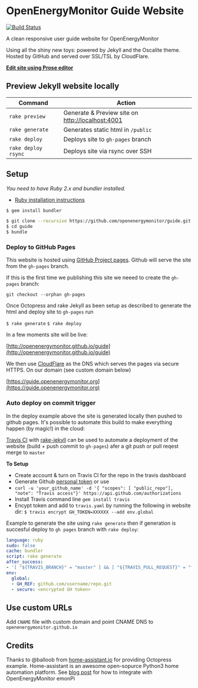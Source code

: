 # OpenEnergyMonitor Guide Website

[![Build Status](https://travis-ci.org/openenergymonitor/guide.svg?branch=master)](https://travis-ci.org/openenergymonitor/guide)

A clean responsive user guide website for OpenEnergyMonitor

Using all the shiny new toys: powered by Jekyll and the Oscalite theme. Hosted by GitHub and served over SSL/TSL by CloudFlare.

**[Edit site using Prose editor](http://prose.io/#openenergymonitor/guide/edit/master/source)**

## Preview Jekyll website locally

| Command | Action |
|---|---|
| `rake preview` | Generate & Preview site on [http://localhost:4001](http://127.0.0.1:4001)
| `rake generate` | Generates static html in `/public`
| `rake deploy` | Deploys site to `gh-pages` branch
| `rake deploy rsync` | Deploys site via rsync over SSH



## Setup

_You need to have Ruby 2.x and bundler installed._

- [Ruby installation instructions](https://www.ruby-lang.org/en/documentation/installation/)

```bash
$ gem install bundler
```

```bash
$ git clone --recursive https://github.com/openenergymonitor/guide.git
$ cd guide
$ bundle
```


### Deploy to GitHub Pages

This website is hosted using [GitHub Project pages](https://help.github.com/categories/github-pages-basics/). Github will serve the site from the `gh-pages` branch.

If this is the first time we publishing this site we neeed to create the `gh-pages` branch:

`git checkout --orphan gh-pages`

Once Octopress and rake Jekyll as been setup as described to generate the html and deploy site to `gh-pages` run

`$ rake generate`
`$ rake deploy`

In a few moments site will be live:

[http://openenergymonitor.github.io/guide](http://openenergymonitor.github.io/guide)

We then use [CloudFlare](https://www.cloudflare.com) as the DNS which serves the pages via secure HTTPS. On our domain (see custom domain below)

[https://guide.openenergymonitor.org](https://guide.openenergymonitor.org)


### Auto deploy on commit trigger

In the deploy example above the site is generated locally then pushed to github pages. It's possible to automate this build to make everything happen (by magic!) in the cloud:

[Travis CI](https://travis-ci.org) with [rake-jekyll](https://github.com/jirutka/rake-jekyll) can be used to automate a deployment of the website (build + push commit to `gh-pages`) afer a git push or pull reqest merge to `master`

**To Setup**

 - Create account & turn on Travis CI for the repo in the travis dashboard
 - Generate Github [personal token](https://github.com/settings/tokens) or use
  - `curl -u 'your_github_name' -d '{ "scopes": [ "public_repo"], "note": "Travis access"}' https://api.github.com/authorizations `
  - Install Travis command line `gem install travis`
  - Encypt token and add to `travis.yaml` by running the following in website dir: `$ travis encrypt GH_TOKEN=XXXXXX --add env.global`
 
Example to generate the site using `rake generate` then if generation is succesful deploy to `gh pages` branch with `rake deploy`:

```yaml
language: ruby
sudo: false
cache: bundler
script: rake generate
after_success:
- '[ "${TRAVIS_BRANCH}" = "master" ] && [ "${TRAVIS_PULL_REQUEST}" = "false" ] && rake deploy || true'
env:
  global:
  - GH_REF: github.com/username/repo.git
  - secure: <encrypted GH token>

```

## Use custom URLs

Add `CNAME` file with custom domain and point CNAME DNS to `openenergymonitor.github.io`

## Credits

Thanks to @balloob from [home-assistant.io](http://home-assistant.io) for providing Octopress example. Home-assistant is an awesome open-sopurce Python3 home automation platform. See [blog post](http://openenergymonitor.blogspot.co.uk/2016/04/home-assistant-and-emonpi.html) for how to integrate with OpenEnergyMonitor emonPi
